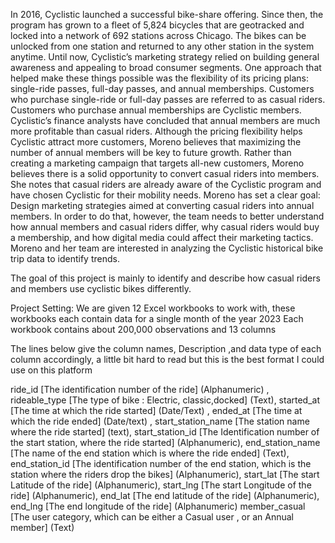 In 2016, Cyclistic launched a successful bike-share offering. Since then, the program has grown
to a fleet of 5,824 bicycles that are geotracked and locked into a network of 692 stations
across Chicago. The bikes can be unlocked from one station and returned to any other station
in the system anytime.
Until now, Cyclistic’s marketing strategy relied on building general awareness and appealing to
broad consumer segments. One approach that helped make these things possible was the
flexibility of its pricing plans: single-ride passes, full-day passes, and annual memberships.
Customers who purchase single-ride or full-day passes are referred to as casual riders.
Customers who purchase annual memberships are Cyclistic members.
Cyclistic’s finance analysts have concluded that annual members are much more profitable
than casual riders. Although the pricing flexibility helps Cyclistic attract more customers,
Moreno believes that maximizing the number of annual members will be key to future growth.
Rather than creating a marketing campaign that targets all-new customers, Moreno believes
there is a solid opportunity to convert casual riders into members. She notes that casual riders
are already aware of the Cyclistic program and have chosen Cyclistic for their mobility needs.
Moreno has set a clear goal: Design marketing strategies aimed at converting casual riders into
annual members. In order to do that, however, the team needs to better understand how
annual members and casual riders differ, why casual riders would buy a membership, and how
digital media could affect their marketing tactics. Moreno and her team are interested in
analyzing the Cyclistic historical bike trip data to identify trends.

The goal of this project is mainly to identify and describe how casual riders and members use cyclistic bikes differently.

Project Setting:
We are given 12 Excel workbooks to work with, these workbooks each contain data for a single  month of the year 2023
Each workbook contains about 200,000 observations and 13 columns


The lines below give the column names, Description ,and data type of each column accordingly, a little bit hard to read but this is the best 
format I could use on this platform

ride_id	[The identification number of the ride] (Alphanumeric) ,
rideable_type [The type of bike : Electric, classic,docked] (Text), 
started_at [The time at which the ride started] (Date/Text) ,
ended_at	[The time at which the ride ended] (Date/text) ,
start_station_name [The station name where the ride started] (text),
start_station_id [The Identification number of the start station, where the ride started] (Alphanumeric),
end_station_name [The name of the end station which is where the ride ended] (Text),
end_station_id [The identification number of the end station, which is the station where the riders drop the bikes] (Alphanumeric),
start_lat [The start Latitude of the ride] (Alphanumeric),
start_lng	[The start Longitude of the ride] (Alphanumeric),
end_lat	[The end latitude of the ride] (Alphanumeric),
end_lng	[The end longitude of the ride] (Alphanumeric)
member_casual [The user category, which can be either a Casual user , or an Annual member] (Text)



